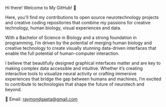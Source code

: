 Hi there! Welcome to My GitHub! 🌟

Here, you'll find my contributions to open source neurotechnology projects and creative coding repositories that combine my passions for creative technology, human biology, visual experiences and data.

With a Bachelor of Science in Biology and a strong foundation in programming, I’m driven by the potential of merging human biology and creative technology to create visually stunning data-driven interfaces that enable the full potential of human-computer interaction.


I believe that beautifully designed graphical interfaces matter and are key to making complex data accessible and intuitive. Whether it’s creating interactive tools to visualize neural activity or crafting immersive experiences that bridge the gap between humans and machines, I’m excited to contribute to technologies that shape the future of neurotech and beyond.

💌 Email: raymondgaeta@gmail.com
